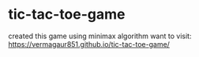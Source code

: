 # tic-tac-toe-game
created this game using minimax algorithm
want to visit: https://vermagaur851.github.io/tic-tac-toe-game/
